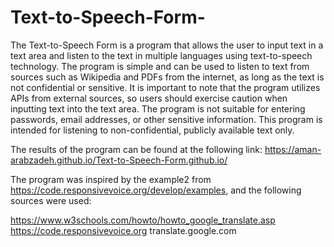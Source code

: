 # Text-to-Speech-Form-
The Text-to-Speech Form is a program that allows the user to input text in a text area and listen to the text in multiple languages using text-to-speech technology. The program is simple and can be used to listen to text from sources such as Wikipedia and PDFs from the internet, as long as the text is not confidential or sensitive. It is important to note that the program utilizes APIs from external sources, so users should exercise caution when inputting text into the text area. The program is not suitable for entering passwords, email addresses, or other sensitive information. This program is intended for listening to non-confidential, publicly available text only.

The results of the program can be found at the following link: https://aman-arabzadeh.github.io/Text-to-Speech-Form.github.io/

The program was inspired by the example2 from https://code.responsivevoice.org/develop/examples, and the following sources were used:

https://www.w3schools.com/howto/howto_google_translate.asp
https://code.responsivevoice.org
translate.google.com

